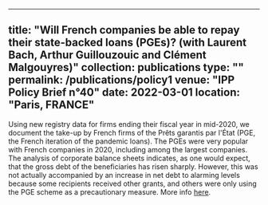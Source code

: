 
---
title: "Will French companies be able to repay their state-backed loans (PGEs)? (with Laurent Bach, Arthur Guillouzouic and Clément Malgouyres)"
collection: publications
type: ""
permalink: /publications/policy1
venue: "IPP Policy Brief n°40"
date: 2022-03-01
location: "Paris, FRANCE"
---

Using new registry data for firms ending their fiscal year in mid-2020, we document the take-up by French firms of the Prêts garantis par l'État (PGE, the French iteration of the pandemic loans). The PGEs were very popular with French companies in 2020, including among the largest companies. The analysis of corporate balance sheets indicates, as one would expect, that the gross debt of the beneficiaries has risen sharply. However, this was not actually accompanied by an increase in net debt to alarming levels because some recipients received other grants, and others were only using the PGE scheme as a precautionary measure. More info [here](https://www.ipp.eu/en/publication/will-french-companies-be-able-to-repay-their-state-backed-loans-pges/).

